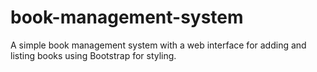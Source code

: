 # book-management-system
A simple book management system with a web interface for adding and listing books using Bootstrap for styling.

